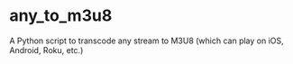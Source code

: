 # any_to_m3u8
A Python script to transcode any stream to M3U8 (which can play on iOS, Android, Roku, etc.)
